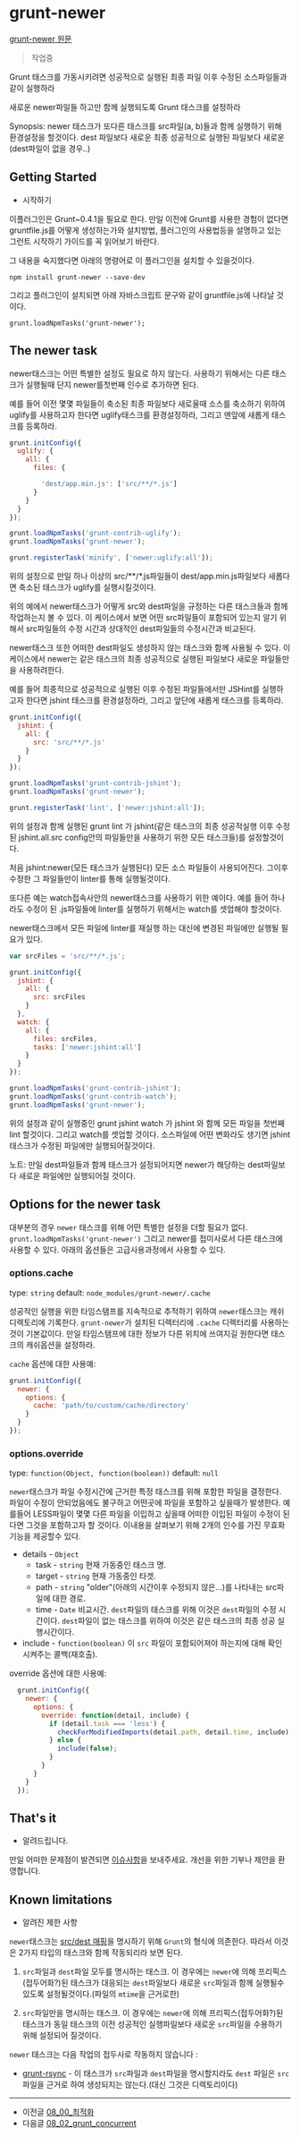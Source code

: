 # grunt-newer

[grunt-newer 원문](https://github.com/tschaub/grunt-newer)

> 작업중


Grunt 태스크를 가동시키려면 성공적으로 실행된 최종 파일 이후 수정된 소스파일들과 같이 실행하라 

새로운 newer파일들 하고만 함께 실행되도록 Grunt 태스크를 설정하라

Synopsis: newer 태스크가 또다른 태스크를 src파일(a, b)들과 함께 실행하기 위해 환경설정을 할것이다.
dest 파일보다 새로운 
최종 성공적으로 실행된 파일보다 새로운(dest파일이 없을 경우..)


## Getting Started

- 시작하기


이플러그인은 Grunt~0.4.1을 필요로 한다.
만일 이전에 Grunt를 사용한 경험이 없다면 gruntfile.js를 어떻게 생성하는가와 설치방법, 플러그인의 사용법등을 설명하고 있는 그런트 시작하기 가이드를 꼭 읽어보기 바란다.

그 내용을 숙지했다면 아래의 명령어로 이 플러그인을 설치할 수 있을것이다.

```
npm install grunt-newer --save-dev
```

그리고 플러그인이 설치되면 아래 자바스크립트 문구와 같이 gruntfile.js에 나타날 것이다.

```
grunt.loadNpmTasks('grunt-newer');
```



## The newer task

newer태스크는 어떤 특별한 설정도 필요로 하지 않는다. 사용하기 위해서는 다른 태스크가 실행될때 단지 newer를첫번째 인수로 추가하면 된다. 

예를 들어 이전 몇몇 파일들이 축소된 최종 파일보다 새로울때 소스를 축소하기 위하여 uglify를 사용하고자 한다면 uglify태스크를 환경설정하라, 그리고 맨앞에 새롭게 태스크를 등록하라.

```javascript
grunt.initConfig({
  uglify: {
    all: {
      files: {

        'dest/app.min.js': ['src/**/*.js']
      }
    }
  }
});

grunt.loadNpmTasks('grunt-contrib-uglify');
grunt.loadNpmTasks('grunt-newer');

grunt.registerTask('minify', ['newer:uglify:all']);
```


위의 설정으로 만일 하나 이상의 src/**/*.js파일들이 dest/app.min.js파일보다 새롭다면 축소된 태스크가 uglify를 실행시킬것이다.

위의 예에서  newer태스크가 어떻게 src와 dest파일을 규정하는 다른 태스크들과 함께 작업하는지 볼 수 있다. 이 케이스에서 보면 어떤 src파일들이 포함되어 있는지 알기 위해서 src파일들의 수정 시간과 상대적인 dest파일들의 수정시간과 비교된다.

newer태스크 또한 어떠한 dest파일도 생성하지 않는 태스크와 함께 사용될 수 있다.
이 케이스에서 newer는 같은 태스크의 최종 성공적으로 실행된 파일보다 새로운 파일들만을 사용하려한다.

예를 들어 최종적으로 성공적으로 실행된 이후 수정된 파일들에서만 JSHint를 실행하고자 한다면 jshint 태스크를 환경설정하라, 그리고 앞단에 새롭게 태스크를 등록하라.

```javascript
grunt.initConfig({
  jshint: {
    all: {
      src: 'src/**/*.js'
    }
  }
});

grunt.loadNpmTasks('grunt-contrib-jshint');
grunt.loadNpmTasks('grunt-newer');

grunt.registerTask('lint', ['newer:jshint:all']);
```

위의 설정과 함께 실행된 grunt lint 가 jshint(같은 태스크의 최종 성공적실행 이후 수정된 jshint.all.src config안의 파일들만을 사용하기 위한 모든 태스크들)를 설정할것이다. 

처음 jshint:newer(모든 태스크가 실행된다) 모든 소스 파일들이 사용되어진다. 그이후 수정한  그 파일들만이 linter를 통해 실행될것이다.

또다른 예는 watch접속사안의 newer태스크를 사용하기 위한 예이다. 예를 들어 하나라도 수정이 된 .js파일들에 linter를 실행하기 위해서는 watch를 셋업해야 할것이다.

newer태스크에서 모든 파일에 linter를 재실행 하는 대신에 변경된 파일에만 실행될 필요가 있다. 

```javascript
var srcFiles = 'src/**/*.js';

grunt.initConfig({
  jshint: {
    all: {
      src: srcFiles
    }
  },
  watch: {
    all: {
      files: srcFiles,
      tasks: ['newer:jshint:all']
    }
  }
});

grunt.loadNpmTasks('grunt-contrib-jshint');
grunt.loadNpmTasks('grunt-contrib-watch');
grunt.loadNpmTasks('grunt-newer');
``` 

위의 설정과 같이 실행중인 grunt jshint watch 가  jshint 와 함께 모든 파일을 첫번째 lint 할것이다. 그리고 watch를 셋업할 것이다. 소스파일에 어떤 변화라도 생기면 jshint태스크가 수정된 파일에만 실행되어질것이다.

노트: 만일 dest파일들과 함께 태스크가 설정되어지면 newer가 해당하는 dest파일보다 새로운 파일에만 실행되어질 것이다.


## Options for the newer task

대부분의 경우 `newer` 태스크를 위해 어떤 특별한 설정을 더할 필요가 없다.
`grunt.loadNpmTasks('grunt-newer')` 그리고 newer를 접미사로서 다른 태스크에 사용할 수 있다. 아래의 옵션들은 고급사용과정에서 사용할 수 있다. 


### options.cache

type: `string`
default: `node_modules/grunt-newer/.cache`

성공적인 실행을 위한 타임스탬프를 지속적으로 추적하기 위하여 `newer`태스크는 캐쉬 디렉토리에 기록한다. `grunt-newer`가 설치된 디렉터리에 `.cache` 디렉터리를 사용하는 것이 기본값이다.
만일 타임스탬프에 대한 정보가 다른 위치에 쓰여지길 원한다면 태스크의 캐쉬옵션을 설정하라.

`cache` 옵션에 대한 사용예:


```javascript
grunt.initConfig({
  newer: {
    options: {
      cache: 'path/to/custom/cache/directory'
    }
  }
});
```

### options.override

type: `function(Object, function(boolean))`
default: `null`

`newer`태스크가 파일 수정시간에 근거한 특정 태스크를 위해 포함한 파일을 결정한다.
파일이 수정이 안되었음에도 불구하고 어떤곳에 파일을 포함하고 싶을때가 발생한다.
예를들어 LESS파일이 몇몇 다른 파일을 이입하고 싶을때 어떠한 이입된 파일이 수정이 된다면 그것을 포함하고자 할 것이다.
이내용을 살펴보기 위해 2개의 인수를 가진 무효화 기능을 제공할수 있다.


- details - `Object`
    - task - `string` 현재 가동중인 태스크 명.
    - target - `string` 현재 가동중인 타겟.
    - path - `string` "older"(아래의 시간이후 수정되지 않은…)를 나타내는 src파일에 대한 경로.
    - time - `Date` 비교시간. `dest`파일의 태스크를 위해 이것은 `dest`파일의 수정 시간이다. `dest`파일이 없는 태스크를 위하여 이것은 같은 태스크의 최종 성공 실행시간이다.
- include - `function(boolean)` 이 `src` 파일이 포함되어져야 하는지에 대해 확인 시켜주는 콜백(재호출).



override 옵션에 대한 사용예:

```javascript
  grunt.initConfig({
    newer: {
      options: {
        override: function(detail, include) {
          if (detail.task === 'less') {
            checkForModifiedImports(detail.path, detail.time, include);
          } else {
            include(false);
          }
        }
      }
    }
  });
```

## That's it

- 알려드립니다.


만일 어떠한 문제점이 발견되면 [이슈사항](https://github.com/tschaub/grunt-newer/issues)을 보내주세요.
개선을 위한 기부나 제안을 환영합니다.




## Known limitations

- 알려진 제한 사항

`newer`태스크는 [src/dest 매핑](http://gruntjs.com/configuring-tasks#files)을 명시하기 위해 `Grunt`의 형식에 의존한다. 따라서 이것은 2가지 타입의 태스크와 함께 작동되리라 보면 된다.

1) `src`파일과 `dest`파일 모두를 명시하는 태스크. 이 경우에는 `newer`에 의해 프리픽스(접두어화?)된 태스크가 대응되는 `dest`파일보다 새로운 `src`파일과 함께 실행될수 있도록 설정될것이다.(파일의 `mtime`을 근거로한)


2) `src`파일만을 명시하는 태스크. 이 경우에는 `newer`에 의해 프리픽스(접두어화?)된 태스크가 동일 태스크의 이전 성공적인 실행파일보다 새로운 `src`파일을 수용하기 위해 설정되어 질것이다.

`newer` 태스크는 다음 작업의 접두사로 작동하지 않습니다 :

- [grunt-rsync](http://npmjs.org/package/grunt-rsync) - 이 태스크가 `src`파일과 `dest`파일을 명시할지라도 `dest` 파일은 `src`파일을 근거로 하여 생성되지는 않는다.(대신 그것은 디렉토리이다)


***

- 이전글 [08_00_최적화](08_00_최적화.md)
- 다음글 [08_02_grunt_concurrent](08_02_grunt_concurrent.md)

